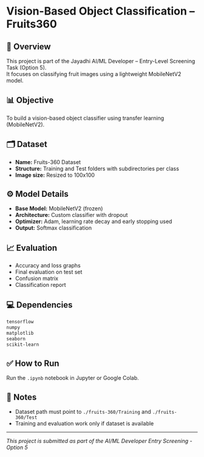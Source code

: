 # Vision-Based Object Classification – Fruits360

## 🧠 Overview
This project is part of the Jayadhi AI/ML Developer – Entry-Level Screening Task (Option 5).  
It focuses on classifying fruit images using a lightweight MobileNetV2 model.

## 📊 Objective
To build a vision-based object classifier using transfer learning (MobileNetV2).

## 🗂️ Dataset
- **Name:** Fruits-360 Dataset
- **Structure:** Training and Test folders with subdirectories per class
- **Image size:** Resized to 100x100

## ⚙️ Model Details
- **Base Model:** MobileNetV2 (frozen)
- **Architecture:** Custom classifier with dropout
- **Optimizer:** Adam, learning rate decay and early stopping used
- **Output:** Softmax classification

## 📈 Evaluation
- Accuracy and loss graphs
- Final evaluation on test set
- Confusion matrix
- Classification report

## 💻 Dependencies
```bash
tensorflow
numpy
matplotlib
seaborn
scikit-learn
```

## ✅ How to Run
Run the `.ipynb` notebook in Jupyter or Google Colab.

## 📌 Notes
- Dataset path must point to `./fruits-360/Training` and `./fruits-360/Test`
- Training and evaluation work only if dataset is available

---
_This project is submitted as part of the AI/ML Developer Entry Screening - Option 5_
